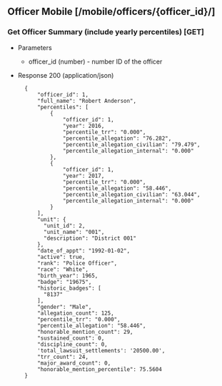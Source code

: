 ## Officer Mobile [/mobile/officers/{officer_id}/]

### Get Officer Summary (include yearly percentiles) [GET]

+ Parameters
    + officer_id (number) - number ID of the officer

+ Response 200 (application/json)

        {
            "officer_id": 1,
            "full_name": "Robert Anderson",
            "percentiles": [
                {
                    "officer_id": 1,
                    "year": 2016,
                    "percentile_trr": "0.000",
                    "percentile_allegation": "76.282",
                    "percentile_allegation_civilian": "79.479",
                    "percentile_allegation_internal": "0.000"
                },
                {
                    "officer_id": 1,
                    "year": 2017,
                    "percentile_trr": "0.000",
                    "percentile_allegation": "58.446",
                    "percentile_allegation_civilian": "63.044",
                    "percentile_allegation_internal": "0.000"
                }
            ],
            "unit": {
              "unit_id": 2,
              "unit_name": "001",
              "description": "District 001"
            },
            "date_of_appt": "1992-01-02",
            "active": true,
            "rank": "Police Officer",
            "race": "White",
            "birth_year": 1965,
            "badge": "19675",
            "historic_badges": [
              "8137"
            ],
            "gender": "Male",
            "allegation_count": 125,
            "percentile_trr": "0.000",
            "percentile_allegation": "58.446",
            "honorable_mention_count": 29,
            "sustained_count": 0,
            "discipline_count": 0,
            'total_lawsuit_settlements': '20500.00',
            "trr_count": 24,
            "major_award_count": 0,
            "honorable_mention_percentile": 75.5604
        }
